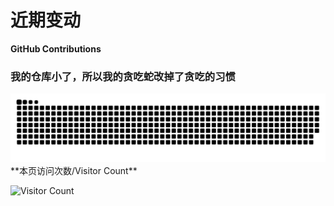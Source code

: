 # 近期变动
**GitHub Contributions**
### 我的仓库小了，所以我的贪吃蛇改掉了贪吃的习惯
<picture>
  <source media="(prefers-color-scheme: dark)" srcset="https://raw.githubusercontent.com/Echoo-Jiang/Echoo-Jiang/output/github-contribution-grid-snake-dark.svg" />
  <source media="(prefers-color-scheme: light)" srcset="https://raw.githubusercontent.com/Echoo-Jiang/Echoo-Jiang/output/github-contribution-grid-snake.svg" />
  <img alt="github-snake" src="https://raw.githubusercontent.com/Echoo-Jiang/Echoo-Jiang/output/github-contribution-grid-snake.svg" />
</picture> 
**本页访问次数/Visitor Count**

![Visitor Count](https://profile-counter.glitch.me/Echoo-Jiang/count.svg)
